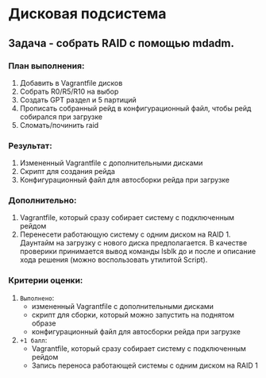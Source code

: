 # Дисковая подсистема

## Задача - собрать RAID с помощью mdadm.

### __План выполнения:__
1. Добавить в Vagrantfile дисков
1. Собрать R0/R5/R10 на выбор
1. Создать GPT раздел и 5 партиций
1. Прописать собранный рейд в конфигурационный файл, чтобы рейд собирался при загрузке
1. Сломать/починить raid


### __Результат:__
1. Измененный Vagrantfile с дополнительными дисками
1. Скрипт для создания рейда
1. Конфигурационный файл для автосборки рейда при загрузке

### __Дополнительно:__
1. Vagrantfile, который сразу собирает систему с подключенным рейдом
1. Перенесети работающую систему с одним диском на RAID 1. Даунтайм на загрузку с нового диска предполагается. В качестве проверики принимается вывод команды lsblk до и после и описание хода решения (можно воспользовать утилитой Script).

### __Критерии оценки:__
1. `Выполнено`:
    - измененный Vagrantfile с дополнительными дисками
    - скрипт для сборки, который можно запустить на поднятом образе
    - конфигурационный файл для автосборки рейда при загрузке
1. `+1 балл`:
    - Vagrantfile, который сразу собирает систему с подключенным рейдом
    - Запись переноса работающей системы с одним диском на RAID 1